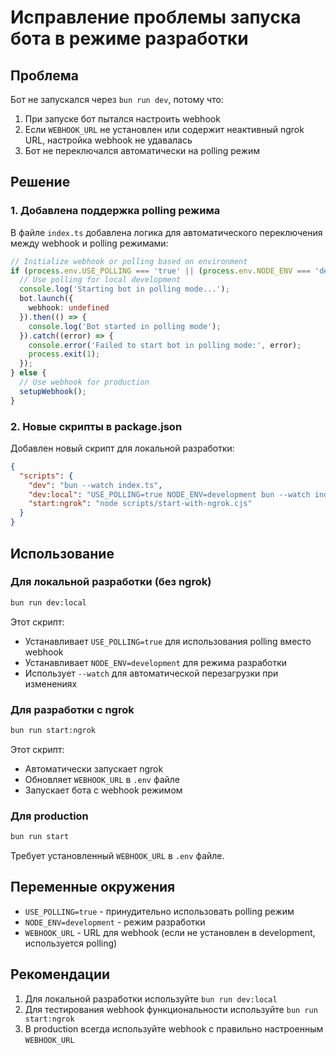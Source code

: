 # Исправление проблемы запуска бота в режиме разработки

## Проблема

Бот не запускался через `bun run dev`, потому что:
1. При запуске бот пытался настроить webhook
2. Если `WEBHOOK_URL` не установлен или содержит неактивный ngrok URL, настройка webhook не удавалась
3. Бот не переключался автоматически на polling режим

## Решение

### 1. Добавлена поддержка polling режима

В файле `index.ts` добавлена логика для автоматического переключения между webhook и polling режимами:

```typescript
// Initialize webhook or polling based on environment
if (process.env.USE_POLLING === 'true' || (process.env.NODE_ENV === 'development' && !config.webhook.url)) {
  // Use polling for local development
  console.log('Starting bot in polling mode...');
  bot.launch({
    webhook: undefined
  }).then(() => {
    console.log('Bot started in polling mode');
  }).catch((error) => {
    console.error('Failed to start bot in polling mode:', error);
    process.exit(1);
  });
} else {
  // Use webhook for production
  setupWebhook();
}
```

### 2. Новые скрипты в package.json

Добавлен новый скрипт для локальной разработки:

```json
{
  "scripts": {
    "dev": "bun --watch index.ts",
    "dev:local": "USE_POLLING=true NODE_ENV=development bun --watch index.ts",
    "start:ngrok": "node scripts/start-with-ngrok.cjs"
  }
}
```

## Использование

### Для локальной разработки (без ngrok)

```bash
bun run dev:local
```

Этот скрипт:
- Устанавливает `USE_POLLING=true` для использования polling вместо webhook
- Устанавливает `NODE_ENV=development` для режима разработки
- Использует `--watch` для автоматической перезагрузки при изменениях

### Для разработки с ngrok

```bash
bun run start:ngrok
```

Этот скрипт:
- Автоматически запускает ngrok
- Обновляет `WEBHOOK_URL` в `.env` файле
- Запускает бота с webhook режимом

### Для production

```bash
bun run start
```

Требует установленный `WEBHOOK_URL` в `.env` файле.

## Переменные окружения

- `USE_POLLING=true` - принудительно использовать polling режим
- `NODE_ENV=development` - режим разработки
- `WEBHOOK_URL` - URL для webhook (если не установлен в development, используется polling)

## Рекомендации

1. Для локальной разработки используйте `bun run dev:local`
2. Для тестирования webhook функциональности используйте `bun run start:ngrok`
3. В production всегда используйте webhook с правильно настроенным `WEBHOOK_URL` 